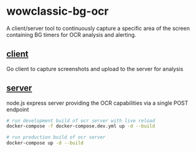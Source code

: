 # wowclassic-bg-ocr

A client/server tool to continuously capture a specific area of the screen containing BG timers for OCR analysis and alerting.

## [client](client/README.md)

Go client to capture screenshots and upload to the server for analysis

## [server](server/README.md)

node.js express server providing the OCR capabilities via a single POST endpoint

```bash
# run development build of ocr server with live reload
docker-compose -f docker-compose.dev.yml up -d --build

# run production build of ocr server
docker-compose up -d --build
```
